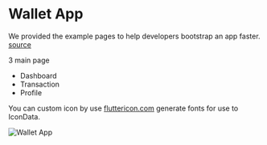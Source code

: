 # Wallet App

We provided the example pages to help developers bootstrap an app faster.  
[source](https://github.com/SCB-Innovation-Lab/saber_flutter_ui/tree/develop/example/wallet_app_demo)

3 main page
- Dashboard
- Transaction
- Profile

You can custom icon by use [fluttericon.com](https://www.fluttericon.com/) generate fonts for use to IconData.

![Wallet App](/img/docs/example/wallet-app.png)
